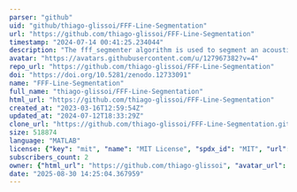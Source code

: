 ```yaml
---
parser: "github"
uid: "github/thiago-glissoi/FFF-Line-Segmentation"
url: "https://github.com/thiago-glissoi/FFF-Line-Segmentation"
timestamp: "2024-07-14 00:41:25.234044"
description: "The fff_segmenter algorithm is used to segment an acoustic signal obtained from a first layer 3D print into multiple acoustic blocks related to specific geometrical elements of the printed part, such as contour lines, raster lines, and transition between raster lines."
avatar: "https://avatars.githubusercontent.com/u/127967382?v=4"
repo_url: "https://github.com/thiago-glissoi/FFF-Line-Segmentation"
doi: "https://doi.org/10.5281/zenodo.12733091"
name: "FFF-Line-Segmentation"
full_name: "thiago-glissoi/FFF-Line-Segmentation"
html_url: "https://github.com/thiago-glissoi/FFF-Line-Segmentation"
created_at: "2023-03-16T12:59:54Z"
updated_at: "2024-07-12T18:33:29Z"
clone_url: "https://github.com/thiago-glissoi/FFF-Line-Segmentation.git"
size: 518874
language: "MATLAB"
license: {"key": "mit", "name": "MIT License", "spdx_id": "MIT", "url": "https://api.github.com/licenses/mit", "node_id": "MDc6TGljZW5zZTEz"}
subscribers_count: 2
owner: {"html_url": "https://github.com/thiago-glissoi", "avatar_url": "https://avatars.githubusercontent.com/u/127967382?v=4", "login": "thiago-glissoi", "type": "User"}
date: "2025-08-30 14:25:04.367959"
---
```

